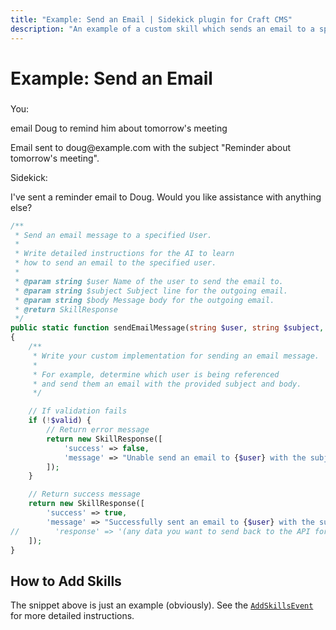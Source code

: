 ```yaml
---
title: "Example: Send an Email | Sidekick plugin for Craft CMS"
description: "An example of a custom skill which sends an email to a specified user."
---
```


# Example: Send an Email

<div class="chat-window" style="margin-top:23px">
    <div class="chat-message user-message">
        <div class="sender-column">You:</div>
        <div class="content-column"><p>email Doug to remind him about tomorrow's meeting</p></div>
    </div>
    <div class="chat-message tool-message">
        <div class="sender-column"></div>
        <div class="content-column"><p>Email sent to doug@example.com with the subject "Reminder about tomorrow's meeting".</p></div>
    </div>
    <div class="chat-message assistant-message">
        <div class="sender-column">Sidekick:</div>
        <div class="content-column"><p>I've sent a reminder email to Doug. Would you like assistance with anything else?</p></div>
    </div>
</div>

```php
/**
 * Send an email message to a specified User.
 *
 * Write detailed instructions for the AI to learn
 * how to send an email to the specified user.
 *
 * @param string $user Name of the user to send the email to.
 * @param string $subject Subject line for the outgoing email.
 * @param string $body Message body for the outgoing email.
 * @return SkillResponse
 */
public static function sendEmailMessage(string $user, string $subject, string $body): SkillResponse
{
    /**
     * Write your custom implementation for sending an email message.
     * 
     * For example, determine which user is being referenced
     * and send them an email with the provided subject and body.
     */

    // If validation fails
    if (!$valid) {
        // Return error message
        return new SkillResponse([
            'success' => false,
            'message' => "Unable send an email to {$user} with the subject {$subject}."
        ]);
    }

    // Return success message
    return new SkillResponse([
        'success' => true,
        'message' => "Successfully sent an email to {$user} with the subject {$subject}.",
//        'response' => '(any data you want to send back to the API for further processing)'
    ]);
}
```

## How to Add Skills

The snippet above is just an example (obviously). See the [`AddSkillsEvent`](/customize/add-skills) for more detailed instructions.
